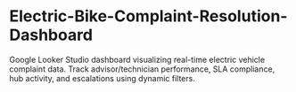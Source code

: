 # Electric-Bike-Complaint-Resolution-Dashboard
Google Looker Studio dashboard visualizing real-time electric vehicle complaint data. Track advisor/technician performance, SLA compliance, hub activity, and escalations using dynamic filters.
